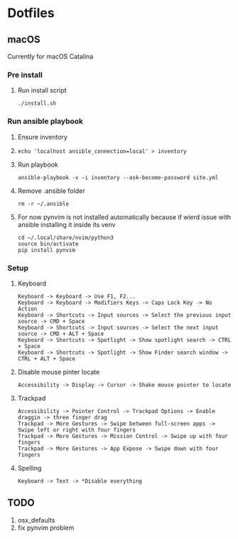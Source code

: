 # Dotfiles

## macOS
Currently for macOS Catalina

### Pre install

1. Run install script
   ```console
   ./install.sh
   ```

### Run ansible playbook

1. Ensure inventory
1. ```console
   echo 'localhost ansible_connection=local' > inventory
   ```
1. Run playbook
   ```console
   ansible-playbook -v -i inventory --ask-become-password site.yml
   ```
1. Remove .ansible folder
   ```console
   rm -r ~/.ansible
   ```
1. For now pynvim is not installed automatically because if wierd issue with ansible installing it inside its venv
   ```console
   cd ~/.local/share/nvim/python3
   source bin/activate
   pip install pynvim
   ```

### Setup
1. Keyboard
   ```
   Keyboard -> Keyboard -> Use F1, F2...
   Keyboard -> Keyboard -> Modifiers Keys -> Caps Lock Key -> No Action
   Keyboard -> Shortcuts -> Input sources -> Select the previous input source -> CMD + Space
   Keyboard -> Shortcuts -> Input sources -> Select the next input source -> CMD + ALT + Space
   Keyboard -> Shortcuts -> Spotlight -> Show spotlight search -> CTRL + Space
   Keyboard -> Shortcuts -> Spotlight -> Show Finder search window -> CTRL + ALT + Space
   ```
1. Disable mouse pinter locate
   ```
   Accessibility -> Display -> Cursor -> Shake mouse pointer to locate
   ```
1. Trackpad
   ```
   Accessibility -> Pointer Control -> Trackpad Options -> Enable draggin -> three finger drag
   Trackpad -> More Gestures -> Swipe between full-screen apps -> Swipe left or right with four fingers
   Trackpad -> More Gestures -> Mission Control -> Swipe up with four fingers
   Trackpad -> More Gestures -> App Expose -> Swipe down with four fingers
   ```
1. Spelling
   ```
   Keyboard -> Text -> *Disable everything
   ```


## TODO
1. osx_defaults
1. fix pynvim problem
